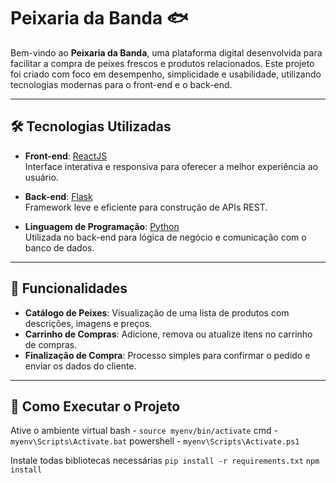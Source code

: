 # Peixaria da Banda 🐟

Bem-vindo ao **Peixaria da Banda**, uma plataforma digital desenvolvida para facilitar a compra de peixes frescos e produtos relacionados. Este projeto foi criado com foco em desempenho, 
simplicidade e usabilidade, utilizando tecnologias modernas para o front-end e o back-end.

---

## 🛠️ Tecnologias Utilizadas

- **Front-end**: [ReactJS](https://reactjs.org/)  
  Interface interativa e responsiva para oferecer a melhor experiência ao usuário.  

- **Back-end**: [Flask](https://flask.palletsprojects.com/)  
  Framework leve e eficiente para construção de APIs REST.  

- **Linguagem de Programação**: [Python](https://www.python.org/)  
  Utilizada no back-end para lógica de negócio e comunicação com o banco de dados.

---

## 🌟 Funcionalidades

- **Catálogo de Peixes**: Visualização de uma lista de produtos com descrições, imagens e preços.
- **Carrinho de Compras**: Adicione, remova ou atualize itens no carrinho de compras.
- **Finalização de Compra**: Processo simples para confirmar o pedido e enviar os dados do cliente.

---

## 🚀 Como Executar o Projeto

Ative o ambiente virtual
  bash - `source myenv/bin/activate`
  cmd - `myenv\Scripts\Activate.bat`
  powershell - `myenv\Scripts\Activate.ps1`

Instale todas bibliotecas necessárias
  `pip install -r requirements.txt`
  `npm install`
